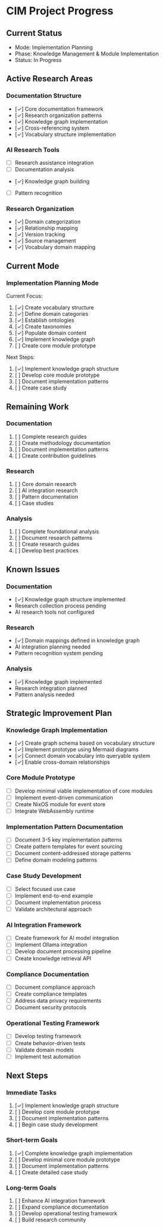# CIM Project Progress

## Current Status
- Mode: Implementation Planning
- Phase: Knowledge Management & Module Implementation
- Status: In Progress

## Active Research Areas

### Documentation Structure
- [✓] Core documentation framework
- [✓] Research organization patterns
- [✓] Knowledge graph implementation
- [✓] Cross-referencing system
- [✓] Vocabulary structure implementation

### AI Research Tools
- [ ] Research assistance integration
- [ ] Documentation analysis
- [✓] Knowledge graph building
- [ ] Pattern recognition

### Research Organization
- [✓] Domain categorization
- [✓] Relationship mapping
- [✓] Version tracking
- [✓] Source management
- [✓] Vocabulary domain mapping

## Current Mode

### Implementation Planning Mode
Current Focus:
1. [✓] Create vocabulary structure
2. [✓] Define domain categories
3. [✓] Establish ontologies
4. [✓] Create taxonomies
5. [✓] Populate domain content
6. [✓] Implement knowledge graph
7. [ ] Create core module prototype

Next Steps:
1. [✓] Implement knowledge graph structure
2. [ ] Develop core module prototype
3. [ ] Document implementation patterns
4. [ ] Create case study

## Remaining Work

### Documentation
1. [ ] Complete research guides
2. [ ] Create methodology documentation
3. [ ] Document implementation patterns
4. [ ] Create contribution guidelines

### Research
1. [ ] Core domain research
2. [ ] AI integration research
3. [ ] Pattern documentation
4. [ ] Case studies

### Analysis
1. [ ] Complete foundational analysis
2. [ ] Document research patterns
3. [ ] Create research guides
4. [ ] Develop best practices

## Known Issues

### Documentation
- [✓] Knowledge graph structure implemented
- Research collection process pending
- AI research tools not configured

### Research
- [✓] Domain mappings defined in knowledge graph
- AI integration planning needed
- Pattern recognition system pending

### Analysis
- [✓] Knowledge graph implemented
- Research integration planned
- Pattern analysis needed

## Strategic Improvement Plan

### Knowledge Graph Implementation
- [✓] Create graph schema based on vocabulary structure
- [✓] Implement prototype using Mermaid diagrams
- [✓] Connect domain vocabulary into queryable system
- [✓] Enable cross-domain relationships

### Core Module Prototype
- [ ] Develop minimal viable implementation of core modules
- [ ] Implement event-driven communication
- [ ] Create NixOS module for event store
- [ ] Integrate WebAssembly runtime

### Implementation Pattern Documentation
- [ ] Document 3-5 key implementation patterns
- [ ] Create pattern templates for event sourcing
- [ ] Document content-addressed storage patterns
- [ ] Define domain modeling patterns

### Case Study Development
- [ ] Select focused use case
- [ ] Implement end-to-end example
- [ ] Document implementation process
- [ ] Validate architectural approach

### AI Integration Framework
- [ ] Create framework for AI model integration
- [ ] Implement Ollama integration
- [ ] Develop document processing pipeline
- [ ] Create knowledge retrieval API

### Compliance Documentation
- [ ] Document compliance approach
- [ ] Create compliance templates
- [ ] Address data privacy requirements
- [ ] Document security protocols

### Operational Testing Framework
- [ ] Develop testing framework
- [ ] Create behavior-driven tests
- [ ] Validate domain models
- [ ] Implement test automation

## Next Steps

### Immediate Tasks
1. [✓] Implement knowledge graph structure
2. [ ] Develop core module prototype
3. [ ] Document implementation patterns
4. [ ] Begin case study development

### Short-term Goals
1. [✓] Complete knowledge graph implementation
2. [ ] Develop minimal core module prototype
3. [ ] Document implementation patterns
4. [ ] Create detailed case study

### Long-term Goals
1. [ ] Enhance AI integration framework
2. [ ] Expand compliance documentation
3. [ ] Develop operational testing framework
4. [ ] Build research community 